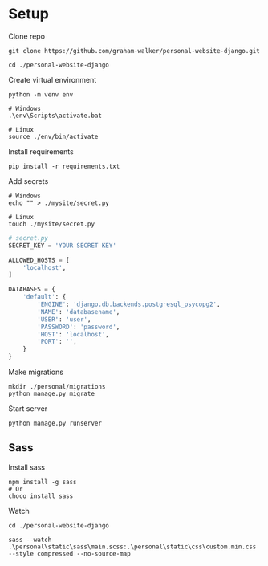 # Setup

Clone repo
```
git clone https://github.com/graham-walker/personal-website-django.git

cd ./personal-website-django
```
Create virtual environment
```
python -m venv env

# Windows
.\env\Scripts\activate.bat

# Linux
source ./env/bin/activate
```

Install requirements
```
pip install -r requirements.txt
```

Add secrets
```
# Windows
echo "" > ./mysite/secret.py

# Linux
touch ./mysite/secret.py
```
```python
# secret.py
SECRET_KEY = 'YOUR SECRET KEY'

ALLOWED_HOSTS = [
    'localhost',
]

DATABASES = {
    'default': {
        'ENGINE': 'django.db.backends.postgresql_psycopg2',
        'NAME': 'databasename',
        'USER': 'user',
        'PASSWORD': 'password',
        'HOST': 'localhost',
        'PORT': '',
    }
}
```
Make migrations
```
mkdir ./personal/migrations
python manage.py migrate
```


Start server
```
python manage.py runserver
```


## Sass
Install sass
```
npm install -g sass
# Or
choco install sass
```
Watch
```
cd ./personal-website-django

sass --watch .\personal\static\sass\main.scss:.\personal\static\css\custom.min.css --style compressed --no-source-map
```
